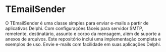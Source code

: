 # TEmailSender
O TEmailSender é uma classe simples para enviar e-mails a partir de aplicativos Delphi. Com configurações fáceis para servidor SMTP, remetente, destinatário, assunto e corpo da mensagem, além de suporte a anexos de arquivos. Este repositório inclui uma implementação completa e exemplos de uso. Envie e-mails com facilidade em suas aplicações Delphi.
